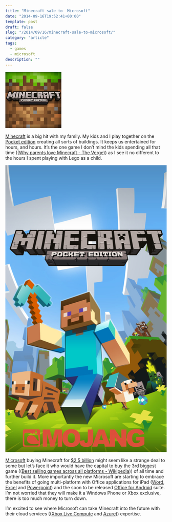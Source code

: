 ```yaml
---
title: "Minecraft sale to  Microsoft"
date: "2014-09-16T19:52:41+00:00"
template: post
draft: false
slug: "/2014/09/16/minecraft-sale-to-microsoft/"
category: "article"
tags:
  - games
  - microsoft
description: ""
---
```


![Minecraft Pocket Edition](./minecraft-app-icon.jpg)

[Minecraft](https://minecraft.net) is a big hit with my family. My kids and I play together on the [Pocket edition](https://itunes.apple.com/nz/app/minecraft-pocket-edition/id479516143?mt=8&uo=4&at=10lnRx) creating all sorts of buildings. It keeps us entertained for hours, and hours. It’s the one game I don’t mind the kids spending all that time (([Why parents love Minecraft - The Verge](http://www.theverge.com/2014/9/15/6152085/why-parents-love-minecraft))) as I see it no different to the hours I spent playing with Lego as a child.

![Minecraft Pocket Edition](./minecraft-pocket-edition.jpeg)

[Microsoft](http://microsoft.com)</a> buying Minecraft for [$2.5 billion](http://www.microsoft.com/en-us/news/press/2014/sept14/09-15news.aspx) might seem like a strange deal to some but let’s face it who would have the capital to buy the 3rd biggest game (([Best selling games across all platforms - Wikipedia](http://en.wikipedia.org/wiki/List_of_best-selling_video_games#All_platforms))) of all time and further build it. More importantly the new Microsoft are starting to embrace the benefits of going multi-platform with Office applications for iPad ([Word](https://itunes.apple.com/nz/app/microsoft-word-for-ipad/id586447913?mt=8&uo=4&at=10lnRx), [Excel](https://itunes.apple.com/nz/app/microsoft-excel-for-ipad/id586683407?mt=8&uo=4&at=10lnRx) and [Powerpoint](https://itunes.apple.com/nz/app/microsoft-powerpoint-for-ipad/id586449534?mt=8&uo=4&at=10lnRx)) and the soon to be released [Office for Android](http://www.theverge.com/2014/7/2/5863717/microsoft-office-android-tablets-beta) suite. I’m not worried that they will make it a Windows Phone or Xbox exclusive, there is too much money to turn down.

I’m excited to see where Microsoft can take Minecraft into the future with their cloud services (([Xbox Live Compute](http://news.xbox.com/2013/10/xbox-one-cloud) and [Azure](http://azure.microsoft.com/en-us/))) expertise.

